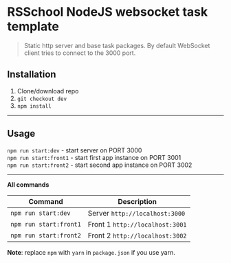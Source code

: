 # RSSchool NodeJS websocket task template
> Static http server and base task packages. 
> By default WebSocket client tries to connect to the 3000 port.

## Installation
1. Clone/download repo
2. `git checkout dev`
3. `npm install`
 ---
## Usage

`npm run start:dev` - start server on PORT 3000 \
`npm run start:front1` - start first app instance on PORT 3001 \
`npm run start:front2` - start second app instance on PORT 3002

---

**All commands**

Command | Description
--- | ---
`npm run start:dev` | Server `http://localhost:3000`
`npm run start:front1` | Front 1 `http://localhost:3001`
`npm run start:front2` | Front 2 `http://localhost:3002`

**Note**: replace `npm` with `yarn` in `package.json` if you use yarn.
